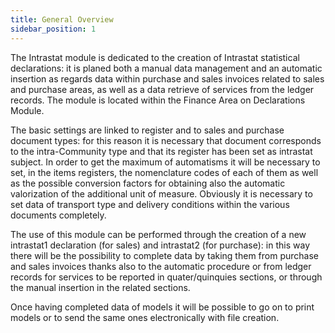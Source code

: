 ```yaml
---
title: General Overview
sidebar_position: 1
---
```


The Intrastat module is dedicated to the creation of Intrastat statistical declarations: it is planed both a manual data management and an automatic insertion as regards data within purchase and sales invoices related to sales and purchase areas, as well as a data retrieve of services from the ledger records. The module is located within the Finance Area on Declarations Module.

The basic settings are linked to register and to sales and purchase document types: for this reason it is necessary that document corresponds to the intra-Community type and that its register has been set as intrastat subject. In order to get the maximum of automatisms it will be necessary to set, in the items registers, the nomenclature codes of each of them as well as the possible conversion factors for obtaining also the automatic valorization of the additional unit of measure. Obviously it is necessary to set data of transport type and delivery conditions within the various documents completely.

The use of this module can be performed through the creation of a new intrastat1 declaration (for sales) and intrastat2 (for purchase): in this way there will be the possibility to complete data by taking them from purchase and sales invoices thanks also to the automatic procedure or from ledger records for services to be reported in quater/quinquies sections, or through the manual insertion in the related sections.

Once having completed data of models it will be possible to go on to print models or to send the same ones electronically with file creation.







